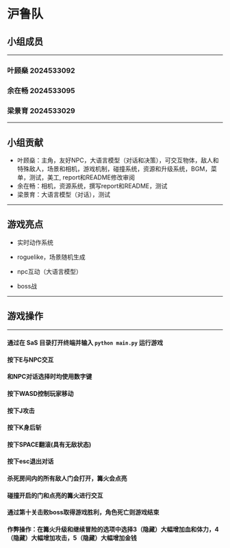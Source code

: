 # 沪鲁队

## 小组成员

---

### 叶顾燊 2024533092

### 余在畅 2024533095

### 梁景育 2024533029

-------

## 小组贡献

* 叶顾燊：主角，友好NPC，大语言模型（对话和决策），可交互物体，敌人和特殊敌人，场景和相机，游戏机制，碰撞系统，资源和升级系统，BGM，菜单，测试，美工, report和README修改审阅
* 余在畅：相机，资源系统，撰写report和README，测试
* 梁景育：大语言模型（对话），测试

---

## 游戏亮点

- 实时动作系统

- roguelike，场景随机生成

- npc互动（大语言模型）

- boss战

---

## 游戏操作

---

#### 通过在 SaS 目录打开终端并输入 `python main.py` 运行游戏

#### 按下E与NPC交互

#### 和NPC对话选择时均使用数字键

#### 按下WASD控制玩家移动

#### 按下J攻击

#### 按下K身后斩

#### 按下SPACE翻滚(具有无敌状态)

#### 按下esc退出对话

#### 杀死房间内的所有敌人门会打开，篝火会点亮

#### 碰撞开启的门和点亮的篝火进行交互

#### 通过第十关击败boss取得游戏胜利，角色死亡则游戏结束

#### 作弊操作：在篝火升级和继续冒险的选项中选择3（隐藏）大幅增加血和体力，4（隐藏）大幅增加攻击，5（隐藏）大幅增加金钱
